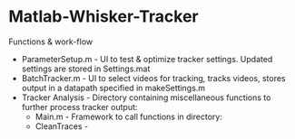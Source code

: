 # Matlab-Whisker-Tracker


Functions & work-flow

* ParameterSetup.m - UI to test & optimize tracker settings. Updated settings are stored in Settings.mat
* BatchTracker.m - UI to select videos for tracking, tracks videos, stores output in a datapath specified in makeSettings.m
* Tracker Analysis - Directory containing miscellaneous functions to further process tracker output:
  * Main.m - Framework to call functions in directory:
   * CleanTraces - 

